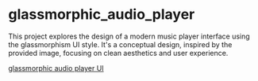 # glassmorphic_audio_player
This project explores the design of a modern music player interface using the glassmorphism UI style. It's a conceptual design, inspired by the provided image, focusing on clean aesthetics and user experience.

<a href="https://www.figma.com/design/pwPUigfnigjIrDbkPcl6Nc/glassmorphic-audio-player?node-id=0-1&p=f&t=p8qyUCjNs9WnvOTZ-0">glassmorphic audio player UI</a>
